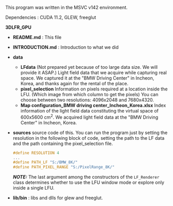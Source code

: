 This program was written in the MSVC v142 environment.

Dependencies : CUDA 11.2, GLEW, freeglut



**3DLFR_GPU**

- **README.md** : This file
- **INTRODUCTION.md** : Introduction to what we did

- **data** 

  - **LFdata** (Not prepared yet because of too large data size. We will provide it ASAP.)
    Light field data that we acquire while capturing real space. We captured it at the "BMW Driving Center" in Incheon, Korea, and thanks again for the rental of the place.
  - **pixel_selection**
    Information on pixels required at a location inside the LFU.  (Which image from which column to get the pixels) 
    You can choose between two resolutions: 4096x2048 and 7680x4320.
  - **Map configuration_BMW driving center_Incheon_Korea.xlsx** 
    Index information of the light field data constituting the virtual space of 600x5600 cm<sup>2</sup>. We acquired light field data at the "BMW Driving Center" in Incheon, Korea.

- **sources**
  source code of this. You can run the program just by setting the resolution in the following block of code, setting the path to the LF data and the path containing the pixel_selection file.

  ```c++
  #define RESOLUTION 4
  ...
  #define PATH_LF "S:/BMW_8K/"
  #define PATH_PIXEL_RANGE "S:/PixelRange_8K/"
  ```

  ***NOTE:*** The last argument among the constructors of the `LF_Renderer` class determines whether to use the LFU window mode or explore only inside a single LFU. 

- **lib/bin** : libs and dlls for glew and freeglut.